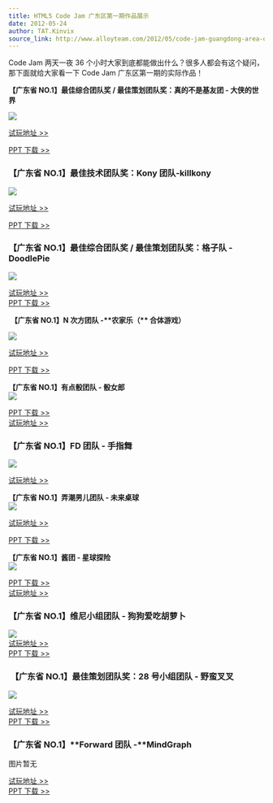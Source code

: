 ```yaml
---
title: HTML5 Code Jam 广东区第一期作品展示
date: 2012-05-24
author: TAT.Kinvix
source_link: http://www.alloyteam.com/2012/05/code-jam-guangdong-area-of-work-show/
---
```


<!-- {% raw %} - for jekyll -->

Code Jam 两天一夜 36 个小时大家到底都能做出什么？很多人都会有这个疑问，那下面就给大家看一下 Code Jam 广东区第一期的实际作品！

**【广东省 NO.1】最佳综合团队奖 / 最佳策划团队奖：真的不是基友团 - 大侠的世界**

[![](http://www.alloyteam.com/wp-content/uploads/auto_save_image/2012/05/053957Mkr.jpg)](http://album.sina.com.cn/pic/71ec5295tbc3658f95161)

[试玩地址 >>](http://heroes.github.com/world-of-heroes/stable/)

[PPT 下载 >>](http://vdisk.weibo.com/s/3PJbh)

### **【广东省 NO.1】最佳技术团队奖：Kony 团队**-**killkony**

[![](http://www.alloyteam.com/wp-content/uploads/auto_save_image/2012/05/053959DkP.jpg)](http://album.sina.com.cn/pic/71ec5295tbc3658eec3aa)

[试玩地址 >>](http://killkony.sinaapp.com/)

[PPT 下载 >>](http://vdisk.weibo.com/s/3PJ9C)

### **【广东省 NO.1】最佳综合团队奖 / 最佳策划团队奖：格子队 - DoodlePie**

[![](http://www.alloyteam.com/wp-content/uploads/auto_save_image/2012/05/054000K30.jpg)](http://album.sina.com.cn/pic/71ec5295tbc36590515ea)

[试玩地址 >>  
](http://doodlepie.zhaojie.me/)[PPT 下载 >>](http://vdisk.weibo.com/s/3PJcp)

 **【广东省 NO.1】N 次方团队 -\*\***农家乐（\***\* 合体游戏）**

[![](http://www.alloyteam.com/wp-content/uploads/auto_save_image/2012/05/054001CUr.jpg)](http://album.sina.com.cn/pic/71ec5295tbc365903d723)

[试玩地址 >>](http://html5vega.sinaapp.com/)

[PPT 下载 >>](http://vdisk.weibo.com/s/3PJcE)

**【广东省 NO.1】有点骰团队 - 骰女郎**  
[![](http://www.alloyteam.com/wp-content/uploads/auto_save_image/2012/05/054003y1H.jpg)](http://album.sina.com.cn/pic/71ec5295tbc36591123ae)

[PPT 下载 >>  
](http://vdisk.weibo.com/s/3xWH8)[试玩地址 >>](http://html5codejam26.sinaapp.com/game.html)

### **【广东省 NO.1】FD 团队 - 手指舞**

[![](http://www.alloyteam.com/wp-content/uploads/auto_save_image/2012/05/054005VKy.jpg)](http://album.sina.com.cn/pic/71ec5295tbc3659101622)

[试玩地址 >>](http://shouzhiwu.sinaapp.com/)

**【广东省 NO.1】弄潮男儿团队 - 未来桌球**  
[![](http://www.alloyteam.com/wp-content/uploads/auto_save_image/2012/05/054006vTO.jpg)](http://album.sina.com.cn/pic/71ec5295tbc3659232d78)

[试玩地址 >>](http://deskball.sinaapp.com/)

[PPT 下载 >>](http://vdisk.weibo.com/s/3PJdr)

**【广东省 NO.1】酱团 - 星球探险**  
[![](http://www.alloyteam.com/wp-content/uploads/auto_save_image/2012/05/054007dwv.jpg)](http://album.sina.com.cn/pic/71ec5295tbc3659289a52)

[PPT 下载 >>  
](http://vdisk.weibo.com/s/3xWH-)[试玩地址 >>](http://tryhtml5.sinaapp.com/jam/)

### **【广东省 NO.1】维尼小组团队 - 狗狗爱吃胡萝卜**

[![](http://www.alloyteam.com/wp-content/uploads/auto_save_image/2012/05/054009gGX.jpg)](http://album.sina.com.cn/pic/71ec5295gbc43aace61d8)  
[试玩地址 >>  
](http://1.weinidogs.sinaapp.com/)[PPT 下载 >>](http://vdisk.weibo.com/s/3PJaa)

###  **【广东省 NO.1】最佳策划团队奖：28 号小组团队 - 野蛮叉叉**

[![](http://www.alloyteam.com/wp-content/uploads/auto_save_image/2012/05/054011ePs.jpg)](http://album.sina.com.cn/pic/71ec5295tbc36592e1e00)

[试玩地址 >>  
](http://chayu.sinaapp.com/)[PPT 下载 >>](http://vdisk.weibo.com/s/3PJe6)

### **【广东省 NO.1】\*\***Forward 团队 -\***\*MindGraph**

图片暂无

[试玩地址 >>  
](http://mind.my.phpcloud.com/)[PPT 下载 >>](http://vdisk.weibo.com/s/3PJ9Q)


<!-- {% endraw %} - for jekyll -->